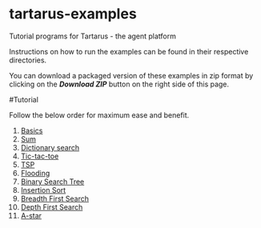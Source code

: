 # tartarus-examples
Tutorial programs for Tartarus - the agent platform

Instructions on how to run the examples can be found in their respective directories.

You can download a packaged version of these examples in zip format by clicking on the ***Download ZIP*** button on the right side of this page.

#Tutorial

Follow the below order for maximum ease and benefit.

1. [Basics](https://github.com/webglider/tartarus-examples/tree/master/Basics)
2. [Sum](https://github.com/webglider/tartarus-examples/tree/master/sum)
3. [Dictionary search](https://github.com/webglider/tartarus-examples/tree/master/Dictionary%20Search)
4. [Tic-tac-toe](https://github.com/webglider/tartarus-examples/tree/master/tic-tac-toe)
5. [TSP](https://github.com/webglider/tartarus-examples/tree/master/Travelling%20Salesman%20Problem)
6. [Flooding](https://github.com/webglider/tartarus-examples/tree/master/Flooding)
7. [Binary Search Tree](https://github.com/webglider/tartarus-examples/tree/master/Breadth%20First%20Search)
8. [Insertion Sort](https://github.com/webglider/tartarus-examples/tree/master/Insertion%20Sort)
9. [Breadth First Search](https://github.com/webglider/tartarus-examples/tree/master/Breadth%20First%20Search)
10. [Depth First Search](https://github.com/webglider/tartarus-examples/tree/master/Depth%20First%20Search)
11. [A-star](https://github.com/webglider/tartarus-examples/tree/master/a-star)

